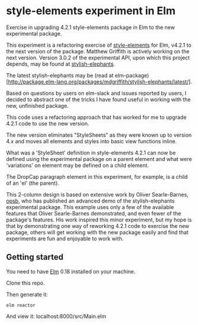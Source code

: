 # style-elements experiment in Elm

Exercise in upgrading 4.2.1 style-elements package in Elm to the new experimental package.

This experiment is a refactoring exercise of [style-elements](http://package.elm-lang.org/packages/mdgriffith/style-elements/4.2.1/Style) for Elm, v4.2.1 to the next version of the package.
Matthew Griffith is actively working on the next version.
Version 3.0.2 of the experimental API, upon which this project depends, may be found at [stylish-elephants](http://package.elm-lang.org/packages/mdgriffith/stylish-elephants/3.0.2).

The latest stylish-elephants may be (read at elm-package)[http://package.elm-lang.org/packages/mdgriffith/stylish-elephants/latest/].

Based on questions by users on elm-slack and issues reported by users, I decided to abstract one of the tricks I have found useful in working with the new, unfinished package.

This code uses a refactoring approach that has worked for me to upgrade 4.2.1 code to use the new version.

The new version eliminates "StyleSheets" as they were known up to version 4.x and moves all elements and styles into basic view functions inline.

What was a 'StyleSheet' definition in style-elements 4.2.1 can now be defined using the experimental package on a parent element and what were 'variations' on element may be defined on a child element.

The DropCap paragraph element in this experiment, for example, is a child of an 'el' (the parent).

This 2-column design is based on extensive work by Oliver Searle-Barnes, [opsb](https://github.com/opsb/cv-elm), who has published an advanced demo of the stylish-elephants experimental package. This example uses only a few of the available features that Oliver Searle-Barnes demonstrated, and even fewer of the package's features. His work inspired this minor experiment, but my hope is that by demonstrating one way of reworking 4.2.1 code to exercise the new package, others will get working with the new package easily and find that experiments are fun and enjoyable to work with.

## Getting started

You need to have [Elm](http://elm-lang.org/) 0.18 installed on your machine.

Clone this repo.

Then generate it:

    elm reactor

And view it:
    localhost:8000/src/Main.elm
